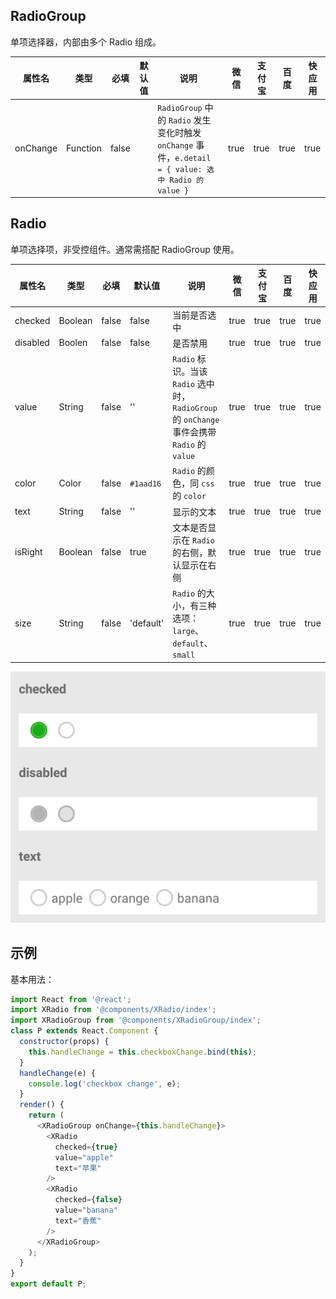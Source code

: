 ## RadioGroup

单项选择器，内部由多个 Radio 组成。

| 属性名 | 类型 | 必填 | 默认值 | 说明 | 微信 | 支付宝 | 百度 | 快应用 |
| --- | --- | --- | --- | --- | --- | --- | --- | --- |
| onChange | Function | false | | `RadioGroup` 中的 `Radio` 发生变化时触发 `onChange` 事件，`e.detail = { value: 选中 Radio 的 value }` | true | true | true | true |

## Radio

单项选择项，非受控组件。通常需搭配 RadioGroup 使用。

| 属性名 | 类型 | 必填 | 默认值 | 说明 | 微信 | 支付宝 | 百度 | 快应用 |
| --- | --- | --- | --- | --- | --- | --- | --- | --- |
| checked | Boolean | false | false | 当前是否选中 | true | true | true | true |
| disabled | Boolen | false | false | 是否禁用 | true | true | true | true |
| value | String | false | '' | `Radio` 标识。当该 `Radio` 选中时，`RadioGroup` 的 `onChange` 事件会携带 `Radio` 的 `value` | true | true | true | true |
| color | Color | false | `#1aad16` | `Radio` 的颜色，同 `css` 的 `color` | true | true | true | true |
| text | String | false | '' | 显示的文本 | true | true | true | true |
| isRight | Boolean | false | true | 文本是否显示在 `Radio` 的右侧，默认显示在右侧 | true | true | true | true |
| size | String | false | 'default' | `Radio` 的大小，有三种选项：`large`、`default`、`small` | true | true | true | true |

<p><img style="max-height: 500px" src="../assets/images/components/radio.png" /></p>

## 示例

基本用法：

```js
import React from '@react';
import XRadio from '@components/XRadio/index';
import XRadioGroup from '@components/XRadioGroup/index';
class P extends React.Component {
  constructor(props) {
    this.handleChange = this.checkboxChange.bind(this);
  }
  handleChange(e) {
    console.log('checkbox change', e);
  }
  render() {
    return (
      <XRadioGroup onChange={this.handleChange}>
        <XRadio
          checked={true}
          value="apple"
          text="苹果"
        />
        <XRadio
          checked={false}
          value="banana"
          text="香蕉"
        />
      </XRadioGroup>
    );
  }
}
export default P;
```